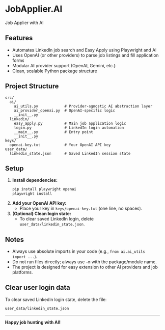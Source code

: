 # JobApplier.AI

Job Applier with AI

## Features
- Automates LinkedIn job search and Easy Apply using Playwright and AI
- Uses OpenAI (or other providers) to parse job listings and fill application forms
- Modular AI provider support (OpenAI, Gemini, etc.)
- Clean, scalable Python package structure

## Project Structure
```
src/
  ai/
    ai_utils.py            # Provider-agnostic AI abstraction layer
    ai_provider_openai.py  # OpenAI-specific logic
    __init__.py
  linkedin/
    easy_apply.py          # Main job application logic
    login.py               # LinkedIn login automation
    __main__.py            # Entry point
    __init__.py
keys/
  openai-key.txt           # Your OpenAI API key
user_data/
  linkedin_state.json      # Saved LinkedIn session state
```

## Setup
1. **Install dependencies:**
   ```zsh
   pip install playwright openai
   playwright install
   ```
2. **Add your OpenAI API key:**
   - Place your key in `keys/openai-key.txt` (one line, no spaces).
3. **(Optional) Clean login state:**
   - To clear saved LinkedIn login, delete `user_data/linkedin_state.json`.

## Notes
- Always use absolute imports in your code (e.g., `from ai.ai_utils import ...`).
- Do not run files directly; always use `-m` with the package/module name.
- The project is designed for easy extension to other AI providers and job platforms.

## Clear user login data
To clear saved LinkedIn login state, delete the file:
```
user_data/linkedin_state.json
```

---

**Happy job hunting with AI!**
